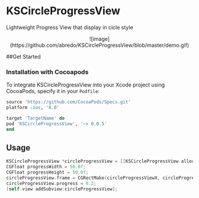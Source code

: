 # KSCircleProgressView
Lightweight Progress View that display in cicle style
<p align="center" >
  ![image](https://github.com/abredo/KSCircleProgressView/blob/master/demo.gif) 
</p>



##Get Started

### Installation with Cocoapods

To integrate KSCircleProgressView into your Xcode project using CocoaPods, specify it in your `Podfile`:

```ruby
source 'https://github.com/CocoaPods/Specs.git'
platform :ios, '8.0'

target 'TargetName' do
pod 'KSCircleProgressView', '~> 0.0.5'
end
```

## Usage
```objective-c
KSCircleProgressView *circleProgressView = [[KSCircleProgressView alloc] initWithStyle:KSCircleProgressViewStyleFill dashColor:[UIColor blackColor] tintColor:[UIColor whiteColor] lineWidth:5.0f];
CGFloat progressWidth = 50.0f;
CGFloat progressHeight = 50.0f;
circleProgressView.frame = CGRectMake(circleProgressViewX, circleProgressViewY, progressWidth, progressHeight);
circleProgressView.progress = 0.2;
[self.view addSubview:circleProgressView];
 ```


